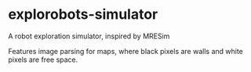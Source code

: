 # explorobots-simulator
A robot exploration simulator, inspired by MRESim

Features image parsing for maps, where black pixels are walls and white pixels are free space.


